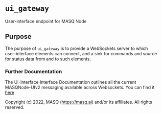 # `ui_gateway`
User-interface endpoint for MASQ Node

## Purpose
The purpose of `ui_gateway` is to provide a WebSockets server to which user-interface elements can 
connect, and a sink for commands and source for status data from and to such elements.

### Further Documentation
The UI-Interface Interface Documentation outlines all the current MASQNode-UIv2 messaging available across Websockets.
You can find it [here](https://github.com/MASQ-Project/Node/blob/master/USER-INTERFACE-INTERFACE.md)



Copyright (c) 2022, MASQ (https://masq.ai) and/or its affiliates. All rights reserved.
